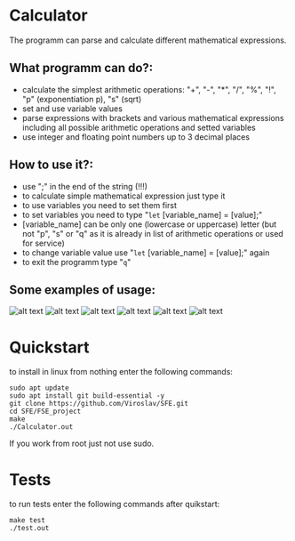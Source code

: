 # Calculator
The programm can parse and calculate different mathematical expressions.


## What programm can do?:
- calculate the simplest arithmetic operations: "+", "-", "*", "/", "%", "!", "p" (exponentiation p), "s" (sqrt)
- set and use variable values
- parse expressions with brackets and various mathematical expressions including all possible arithmetic operations and setted variables
- use integer and floating point numbers up to 3 decimal places 

## How to use it?:
- use ";" in the end of the string (!!!)
- to calculate simple mathematical expression just type it
- to use variables you need to set them first
- to set variables you need to type "`let` [variable_name] = [value];"
- [variable_name] can be only one (lowercase or uppercase) letter (but not "p", "s" or "q" as it is already in list of arithmetic operations or used for service)
- to change variable value use "`let` [variable_name] = [value];" again
- to exit the programm type "`q`"

## Some examples of usage:

![alt text](https://github.com/Viroslav/SFE/blob/master/pictures/programm%20work%201.png)
![alt text](https://github.com/Viroslav/SFE/blob/master/pictures/programm%20work%202.png)
![alt text](https://github.com/Viroslav/SFE/blob/master/pictures/programm%20work%203.png)
![alt text](https://github.com/Viroslav/SFE/blob/master/pictures/programm%20work%204.png)
![alt text](https://github.com/Viroslav/SFE/blob/master/pictures/programm%20work%205.png)
![alt text](https://github.com/Viroslav/SFE/blob/master/pictures/programm%20work%206.png)

# Quickstart
 to install in linux from nothing
 enter the following commands:

```
sudo apt update
sudo apt install git build-essential -y
git clone https://github.com/Viroslav/SFE.git
cd SFE/FSE_project
make
./Calculator.out
```

If you work from root just not use sudo.

# Tests

to run tests 
enter the following commands after quikstart:

```
make test
./test.out
```

